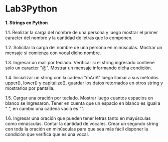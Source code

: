 # Lab3Python
**1. Strings en Python**

1.1. Realizar la carga del nombre de una persona y luego mostrar el primer caracter del
nombre y la cantidad de letras que lo componen.

1.2. Solicitar la carga del nombre de una persona en minúsculas. Mostrar un mensaje si
comienza con vocal dicho nombre.

1.3. Ingresar un mail por teclado. Verificar si el string ingresado contiene solo un caracter
"@". Mostrar un mensaje informando dicha condición.

1.4. Inicializar un string con la cadena "mAriA" luego llamar a sus métodos upper(),
lower() y capitalize(), guardar los datos retornados en otros string y mostrarlos por
pantalla.

1.5. Cargar una oración por teclado. Mostrar luego cuantos espacios en blanco se
ingresaron. Tener en cuenta que un espacio en blanco es igual a " ", en cambio una
cadena vacía es "".

1.6. Ingresar una oración que pueden tener letras tanto en mayúsculas como
minúsculas. Contar la cantidad de vocales. Crear un segundo string con toda la
oración en minúsculas para que sea más fácil disponer la condición que verifica que
es una vocal.
